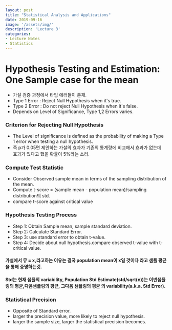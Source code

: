 ```yaml
---
layout: post
title: "Statistical Analysis and Applications"
date: 2019-09-16
image: '/assets/img/'
description: 'Lecture 3'
categories:
- Lecture Notes
- Statistics
---
```


# Hypothesis Testing and Estimation: One Sample case for the mean

- 가설 검증 과정에서 타입 에러들이 존재.
- Type 1 Error : Reject Null Hypothesis when it's true.
- Type 2 Error : Do not reject Null Hypothesis when it's false.
- Depends on Level of Significance, Type 1,2 Errors varies.

### Criterion for Rejecting Null Hypothesis
- The Level of significance is defined as the probability of making a Type 1 error when testing a null hypothesis.
- 즉 p가 0.05면 제안하는 가설의 효과가 기존의 통계량에 비교해서 효과가 없는데 효과가 있다고 했을 확률이 5%라는 소리.

### Compute Test Statistic
- Consider Observed sample mean in terms of the sampling distribution of the mean.
- Compute t-score = (sample mean - population mean)/sampling distribution의 std.
- compare t-score against critical value

### Hypothesis Testing Process
- Step 1: Obtain Sample mean, sample standard deviation.
- Step 2: Calculate Standard Error.
- Step 3: use standard error to obtain t-value.
- Step 4: Decide about null hypothesis.compare observed t-value with t-critical value.

#### 가설에서 뮤 = x,라고하는 이유는 결국 population mean이 x일 것이다 라고 샘플 평균을 통해 증명하는것.
#### Std는 현재 샘플의 variability, Population Std Estimate(std/sqrt(n))는 이번샘플링의 평균,다음샘플링의 평균, 그다음 샘플링의 평균 의 variability(a.k.a. Std Error).

### Statistical Precision
- Opposite of Standard error.
- larger the precision value, more likely to reject null hypothesis.
- larger the sample size, larger the statistical precision becomes.
